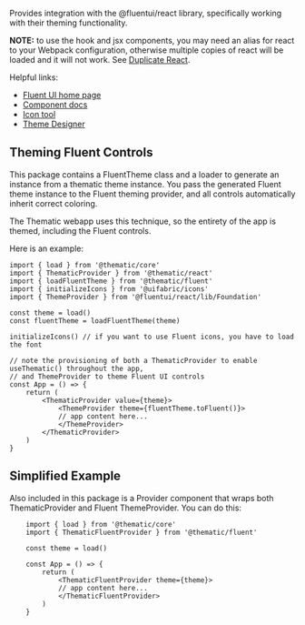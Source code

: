 Provides integration with the @fluentui/react library, specifically working with their theming functionality.

**NOTE:** to use the hook and jsx components, you may need an alias for react to your Webpack configuration, otherwise
multiple copies of react will be loaded and it will not work. See [Duplicate React](https://reactjs.org/warnings/invalid-hook-call-warning.html#duplicate-react).

Helpful links:

- [Fluent UI home page](https://developer.microsoft.com/en-us/fluentui#/)
- [Component docs](https://developer.microsoft.com/en-us/fluentui#/controls/web)
- [Icon tool](https://aka.ms/fluentui-icons)
- [Theme Designer](https://aka.ms/themedesigner)

## Theming Fluent Controls

This package contains a FluentTheme class and a loader to generate an instance from a thematic theme instance. You pass the generated Fluent theme instance to the Fluent theming provider, and all controls automatically inherit correct coloring.

The Thematic webapp uses this technique, so the entirety of the app is themed, including the Fluent controls.

Here is an example:

```
import { load } from '@thematic/core'
import { ThematicProvider } from '@thematic/react'
import { loadFluentTheme } from '@thematic/fluent'
import { initializeIcons } from '@uifabric/icons'
import { ThemeProvider } from '@fluentui/react/lib/Foundation'

const theme = load()
const fluentTheme = loadFluentTheme(theme)

initializeIcons() // if you want to use Fluent icons, you have to load the font

// note the provisioning of both a ThematicProvider to enable useThematic() throughout the app,
// and ThemeProvider to theme Fluent UI controls
const App = () => {
	return (
		<ThematicProvider value={theme}>
			<ThemeProvider theme={fluentTheme.toFluent()}>
			// app content here...
			</ThemeProvider>
		</ThematicProvider>
	)
}
```

## Simplified Example

Also included in this package is a Provider component that wraps both ThematicProvider and Fluent ThemeProvider. You can do this:

```
	import { load } from '@thematic/core'
	import { ThematicFluentProvider } from '@thematic/fluent'

	const theme = load()

	const App = () => {
		return (
			<ThematicFluentProvider theme={theme}>
			// app content here...
			</ThematicFluentProvider>
		)
	}
```
